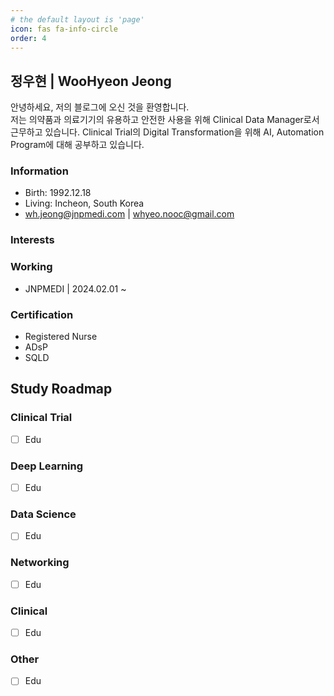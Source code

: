 ```yaml
---
# the default layout is 'page'
icon: fas fa-info-circle
order: 4
---
```


## 정우현 | WooHyeon Jeong
안녕하세요, 저의 블로그에 오신 것을 환영합니다.  
저는 의약품과 의료기기의 유용하고 안전한 사용을 위해 Clinical Data Manager로서 근무하고 있습니다.
Clinical Trial의 Digital Transformation을 위해 AI, Automation Program에 대해 공부하고 있습니다.

### Information
* Birth: 1992.12.18
* Living: Incheon, South Korea
* wh.jeong@jnpmedi.com \| whyeo.nooc@gmail.com

### Interests

### Working
* JNPMEDI \| 2024.02.01 ~

### Certification
* Registered Nurse
* ADsP
* SQLD
  
## Study Roadmap

### Clinical Trial
- [ ] Edu 

### Deep Learning
- [ ] Edu

### Data Science
- [ ] Edu

### Networking
- [ ] Edu

### Clinical
- [ ] Edu

### Other
- [ ] Edu
